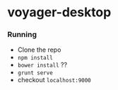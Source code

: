 voyager-desktop
===============

### Running

* Clone the repo
* `npm install`
* `bower install` ??
* `grunt serve`
* checkout `localhost:9000`


